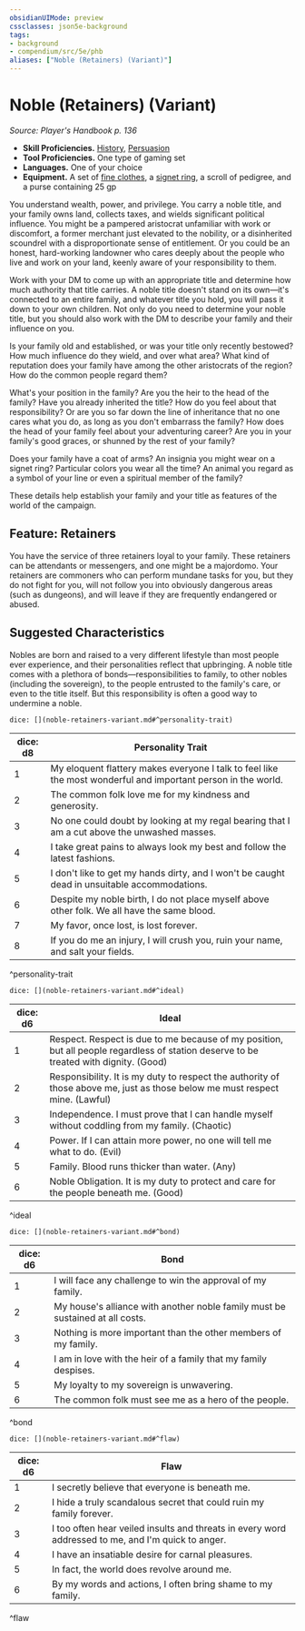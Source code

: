 ```yaml
---
obsidianUIMode: preview
cssclasses: json5e-background
tags:
- background
- compendium/src/5e/phb
aliases: ["Noble (Retainers) (Variant)"]
---
```

# Noble (Retainers) (Variant)
*Source: Player's Handbook p. 136*  

- **Skill Proficiencies.** [History](rules/skills.md#History), [Persuasion](rules/skills.md#Persuasion)  
- **Tool Proficiencies.** One type of gaming set  
- **Languages.** One of your choice  
- **Equipment.** A set of [fine clothes](compendium/items/fine-clothes.md), a [signet ring](compendium/items/signet-ring.md), a scroll of pedigree, and a purse containing 25 gp  

You understand wealth, power, and privilege. You carry a noble title, and your family owns land, collects taxes, and wields significant political influence. You might be a pampered aristocrat unfamiliar with work or discomfort, a former merchant just elevated to the nobility, or a disinherited scoundrel with a disproportionate sense of entitlement. Or you could be an honest, hard-working landowner who cares deeply about the people who live and work on your land, keenly aware of your responsibility to them.

Work with your DM to come up with an appropriate title and determine how much authority that title carries. A noble title doesn't stand on its own—it's connected to an entire family, and whatever title you hold, you will pass it down to your own children. Not only do you need to determine your noble title, but you should also work with the DM to describe your family and their influence on you.

Is your family old and established, or was your title only recently bestowed? How much influence do they wield, and over what area? What kind of reputation does your family have among the other aristocrats of the region? How do the common people regard them?

What's your position in the family? Are you the heir to the head of the family? Have you already inherited the title? How do you feel about that responsibility? Or are you so far down the line of inheritance that no one cares what you do, as long as you don't embarrass the family? How does the head of your family feel about your adventuring career? Are you in your family's good graces, or shunned by the rest of your family?

Does your family have a coat of arms? An insignia you might wear on a signet ring? Particular colors you wear all the time? An animal you regard as a symbol of your line or even a spiritual member of the family?

These details help establish your family and your title as features of the world of the campaign.

## Feature: Retainers

You have the service of three retainers loyal to your family. These retainers can be attendants or messengers, and one might be a majordomo. Your retainers are commoners who can perform mundane tasks for you, but they do not fight for you, will not follow you into obviously dangerous areas (such as dungeons), and will leave if they are frequently endangered or abused.

## Suggested Characteristics

Nobles are born and raised to a very different lifestyle than most people ever experience, and their personalities reflect that upbringing. A noble title comes with a plethora of bonds—responsibilities to family, to other nobles (including the sovereign), to the people entrusted to the family's care, or even to the title itself. But this responsibility is often a good way to undermine a noble.

`dice: [](noble-retainers-variant.md#^personality-trait)`

| dice: d8 | Personality Trait |
|----------|-------------------|
| 1 | My eloquent flattery makes everyone I talk to feel like the most wonderful and important person in the world. |
| 2 | The common folk love me for my kindness and generosity. |
| 3 | No one could doubt by looking at my regal bearing that I am a cut above the unwashed masses. |
| 4 | I take great pains to always look my best and follow the latest fashions. |
| 5 | I don't like to get my hands dirty, and I won't be caught dead in unsuitable accommodations. |
| 6 | Despite my noble birth, I do not place myself above other folk. We all have the same blood. |
| 7 | My favor, once lost, is lost forever. |
| 8 | If you do me an injury, I will crush you, ruin your name, and salt your fields. |
^personality-trait

`dice: [](noble-retainers-variant.md#^ideal)`

| dice: d6 | Ideal |
|----------|-------|
| 1 | Respect. Respect is due to me because of my position, but all people regardless of station deserve to be treated with dignity. (Good) |
| 2 | Responsibility. It is my duty to respect the authority of those above me, just as those below me must respect mine. (Lawful) |
| 3 | Independence. I must prove that I can handle myself without coddling from my family. (Chaotic) |
| 4 | Power. If I can attain more power, no one will tell me what to do. (Evil) |
| 5 | Family. Blood runs thicker than water. (Any) |
| 6 | Noble Obligation. It is my duty to protect and care for the people beneath me. (Good) |
^ideal

`dice: [](noble-retainers-variant.md#^bond)`

| dice: d6 | Bond |
|----------|------|
| 1 | I will face any challenge to win the approval of my family. |
| 2 | My house's alliance with another noble family must be sustained at all costs. |
| 3 | Nothing is more important than the other members of my family. |
| 4 | I am in love with the heir of a family that my family despises. |
| 5 | My loyalty to my sovereign is unwavering. |
| 6 | The common folk must see me as a hero of the people. |
^bond

`dice: [](noble-retainers-variant.md#^flaw)`

| dice: d6 | Flaw |
|----------|------|
| 1 | I secretly believe that everyone is beneath me. |
| 2 | I hide a truly scandalous secret that could ruin my family forever. |
| 3 | I too often hear veiled insults and threats in every word addressed to me, and I'm quick to anger. |
| 4 | I have an insatiable desire for carnal pleasures. |
| 5 | In fact, the world does revolve around me. |
| 6 | By my words and actions, I often bring shame to my family. |
^flaw